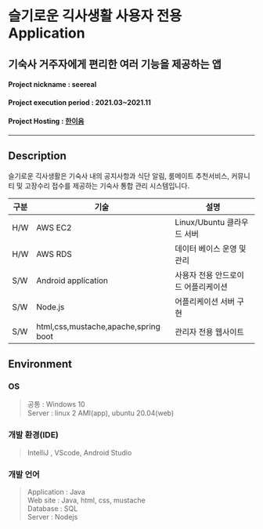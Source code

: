 # 슬기로운 긱사생활 사용자 전용 Application
## 기숙사 거주자에게 편리한 여러 기능을 제공하는 앱
#### Project nickname : seereal
#### Project execution period : 2021.03~2021.11
#### Project Hosting : [한이음](https://www.hanium.or.kr/portal/index.do)
-----------------------
## Description
슬기로운 긱사생활은 기숙사 내의 공지사항과 식단 알림, 룸메이트 추천서비스, 커뮤니티 및 고장수리 접수를 제공하는 기숙사 통합 관리 시스템입니다.


|구분|기술|설명|
|------|---|---|
|H/W|AWS EC2|Linux/Ubuntu 클라우드 서버|
|H/W|AWS RDS|데이터 베이스 운영 및 관리|
|S/W|Android application|사용자 전용 안드로이드 어플리케이션|
|S/W|Node.js|어플리케이션 서버 구현|
|S/W|html,css,mustache,apache,spring boot|관리자 전용 웹사이트|


## Environment
### OS
> 공통 : Windows 10\
> Server : linux 2 AMI(app), ubuntu 20.04(web)

### 개발 환경(IDE)
> IntelliJ , VScode, Android Studio

### 개발 언어
> Application : Java\
> Web site : Java, html, css, mustache\
> Database : SQL\
> Server : Nodejs

